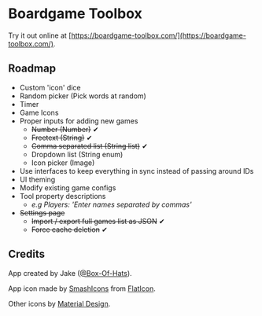 # Boardgame Toolbox

Try it out online at [https://boardgame-toolbox.com/](https://boardgame-toolbox.com/).

## Roadmap

-   Custom 'icon' dice
-   Random picker (Pick words at random)
-   Timer
-   Game Icons
-   Proper inputs for adding new games
    -   ~~Number (Number)~~ ✔
    -   ~~Freetext (String)~~ ✔
    -   ~~Comma separated list (String list)~~ ✔
    -   Dropdown list (String enum)
    -   Icon picker (Image)
-   Use interfaces to keep everything in sync instead of passing around IDs
-   UI theming
-   Modify existing game configs
-   Tool property descriptions
    -   _e.g Players: 'Enter names separated by commas'_
-   ~~Settings page~~
    -   ~~Import / export full games list as JSON~~ ✔
    -   ~~Force cache deletion~~ ✔

## Credits

App created by Jake ([@Box-Of-Hats](https://www.twitter.com/box_of_hats)).

App icon made by [SmashIcons](https://www.flaticon.com/authors/smashicons) from [FlatIcon](www.flaticon.com).

Other icons by [Material Design](https://boardgame-toolbox.com/).
